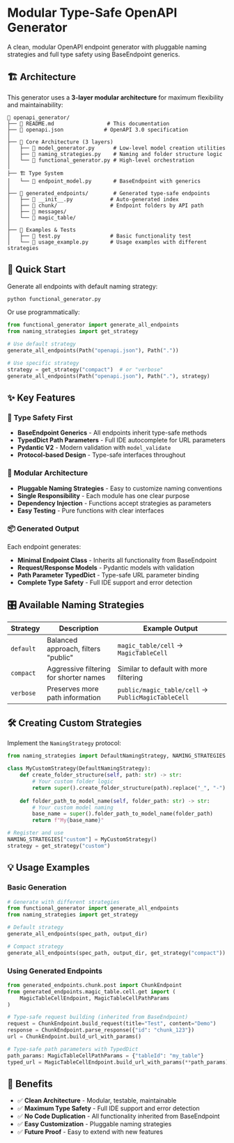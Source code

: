 # Modular Type-Safe OpenAPI Generator

A clean, modular OpenAPI endpoint generator with pluggable naming strategies and full type safety using BaseEndpoint generics.

## 🏗️ Architecture

This generator uses a **3-layer modular architecture** for maximum flexibility and maintainability:

```
📁 openapi_generator/
├── 📄 README.md                 # This documentation
├── 📄 openapi.json             # OpenAPI 3.0 specification
│
├── 🔧 Core Architecture (3 layers)
│   ├── 📄 model_generator.py      # Low-level model creation utilities  
│   ├── 📄 naming_strategies.py    # Naming and folder structure logic
│   └── 📄 functional_generator.py # High-level orchestration
│
├── 🏗️ Type System
│   └── 📄 endpoint_model.py       # BaseEndpoint with generics
│
├── 📁 generated_endpoints/        # Generated type-safe endpoints
│   ├── 📄 __init__.py            # Auto-generated index
│   ├── 📁 chunk/                 # Endpoint folders by API path
│   ├── 📁 messages/              
│   └── 📁 magic_table/           
│
├── 🧪 Examples & Tests
│   ├── 📄 test.py                # Basic functionality test
│   └── 📄 usage_example.py       # Usage examples with different strategies
```

## 🚀 Quick Start

Generate all endpoints with default naming strategy:
```bash
python functional_generator.py
```

Or use programmatically:
```python
from functional_generator import generate_all_endpoints
from naming_strategies import get_strategy

# Use default strategy
generate_all_endpoints(Path("openapi.json"), Path("."))

# Use specific strategy
strategy = get_strategy("compact")  # or "verbose"
generate_all_endpoints(Path("openapi.json"), Path("."), strategy)
```

## ✨ Key Features

### 🎯 **Type Safety First**
- **BaseEndpoint Generics** - All endpoints inherit type-safe methods
- **TypedDict Path Parameters** - Full IDE autocomplete for URL parameters  
- **Pydantic V2** - Modern validation with `model_validate`
- **Protocol-based Design** - Type-safe interfaces throughout

### 🔧 **Modular Architecture**
- **Pluggable Naming Strategies** - Easy to customize naming conventions
- **Single Responsibility** - Each module has one clear purpose
- **Dependency Injection** - Functions accept strategies as parameters
- **Easy Testing** - Pure functions with clear interfaces

### 📦 **Generated Output**
Each endpoint generates:
- **Minimal Endpoint Class** - Inherits all functionality from BaseEndpoint
- **Request/Response Models** - Pydantic models with validation
- **Path Parameter TypedDict** - Type-safe URL parameter binding
- **Complete Type Safety** - Full IDE support and error detection

## 🎛️ Available Naming Strategies

| Strategy | Description | Example Output |
|----------|-------------|----------------|
| `default` | Balanced approach, filters "public" | `magic_table/cell` → `MagicTableCell` |
| `compact` | Aggressive filtering for shorter names | Similar to default with more filtering |
| `verbose` | Preserves more path information | `public/magic_table/cell` → `PublicMagicTableCell` |

## 🛠️ Creating Custom Strategies

Implement the `NamingStrategy` protocol:

```python
from naming_strategies import DefaultNamingStrategy, NAMING_STRATEGIES

class MyCustomStrategy(DefaultNamingStrategy):
    def create_folder_structure(self, path: str) -> str:
        # Your custom folder logic
        return super().create_folder_structure(path).replace("_", "-")
    
    def folder_path_to_model_name(self, folder_path: str) -> str:
        # Your custom model naming
        base_name = super().folder_path_to_model_name(folder_path)
        return f"My{base_name}"

# Register and use
NAMING_STRATEGIES["custom"] = MyCustomStrategy()
strategy = get_strategy("custom")
```

## 💡 Usage Examples

### Basic Generation
```python
# Generate with different strategies
from functional_generator import generate_all_endpoints
from naming_strategies import get_strategy

# Default strategy
generate_all_endpoints(spec_path, output_dir)

# Compact strategy  
generate_all_endpoints(spec_path, output_dir, get_strategy("compact"))
```

### Using Generated Endpoints
```python
from generated_endpoints.chunk.post import ChunkEndpoint
from generated_endpoints.magic_table.cell.get import (
    MagicTableCellEndpoint, MagicTableCellPathParams
)

# Type-safe request building (inherited from BaseEndpoint)
request = ChunkEndpoint.build_request(title="Test", content="Demo")
response = ChunkEndpoint.parse_response({"id": "chunk_123"})
url = ChunkEndpoint.build_url_with_params()

# Type-safe path parameters with TypedDict
path_params: MagicTableCellPathParams = {"tableId": "my_table"}  
typed_url = MagicTableCellEndpoint.build_url_with_params(**path_params)
```

## 🎉 Benefits

- ✅ **Clean Architecture** - Modular, testable, maintainable
- ✅ **Maximum Type Safety** - Full IDE support and error detection  
- ✅ **No Code Duplication** - All functionality inherited from BaseEndpoint
- ✅ **Easy Customization** - Pluggable naming strategies
- ✅ **Future Proof** - Easy to extend with new features